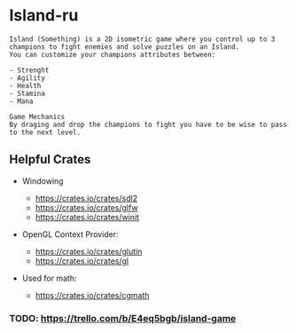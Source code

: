 # Island-ru

    Island (Something) is a 2D isometric game where you control up to 3 champions to fight enemies and solve puzzles on an Island.
    You can customize your champions attributes between:

    - Strenght
    - Agility
    - Health
    - Stamina
    - Mana

    Game Mechanics
    By draging and drop the champions to fight you have to be wise to pass to the next level.

## Helpful Crates

- Windowing
    - https://crates.io/crates/sdl2
    - https://crates.io/crates/glfw
    - https://crates.io/crates/winit

- OpenGL Context Provider:
    - https://crates.io/crates/glutin
    - https://crates.io/crates/gl

- Used for math:
    - https://crates.io/crates/cgmath



### TODO: https://trello.com/b/E4eq5bgb/island-game
